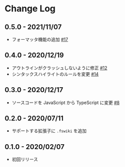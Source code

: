 # Change Log

## 0.5.0 - 2021/11/07

- フォーマッタ機能の追加 [#17](https://github.com/entooone/freestylewiki-vscode/pull/17)

## 0.4.0 - 2020/12/19

- アウトラインがクラッシュしないように修正 [#12](https://github.com/entooone/freestylewiki-vscode/pull/12)
- シンタックスハイライトのルールを変更 [#14](https://github.com/entooone/freestylewiki-vscode/pull/14)

## 0.3.0 - 2020/12/17

- ソースコードを JavaScript から TypeScript に変更 [#8](https://github.com/entooone/freestylewiki-vscode/pull/8)

## 0.2.0 - 2020/07/11

- サポートする拡張子に `.fswiki` を追加

## 0.1.0 - 2020/02/07

- 初回リリース
